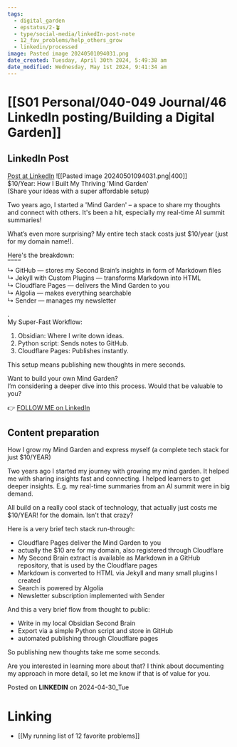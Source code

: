```yaml
---
tags:
  - digital_garden
  - epstatus/2-🪴
  - type/social-media/linkedIn-post-note
  - 12_fav_problems/help_others_grow
  - linkedin/processed
image: Pasted image 20240501094031.png
date_created: Tuesday, April 30th 2024, 5:49:38 am
date_modified: Wednesday, May 1st 2024, 9:41:34 am
---
```

# [[S01 Personal/040-049 Journal/46 LinkedIn posting/Building a Digital Garden]]
## LinkedIn Post
[Post at LinkedIn](https://www.linkedin.com/posts/sebastiankamilli_10year-how-i-built-my-thriving-mind-garden-activity-7190968148601286656-EeUH?utm_source=share&utm_medium=member_desktop)
![[Pasted image 20240501094031.png|400]]  
$10/Year: How I Built My Thriving 'Mind Garden'  
(Share your ideas with a super affordable setup)  
  
Two years ago, I started a 'Mind Garden' – a space to share my thoughts and connect with others. It's been a hit, especially my real-time AI summit summaries!  
  
What’s even more surprising? My entire tech stack costs just $10/year (just for my domain name!).  
  
Here's the breakdown:  
‾‾‾‾  
↳ GitHub — stores my Second Brain’s insights in form of Markdown files  
↳ Jekyll with Custom Plugins — transforms Markdown into HTML  
↳ Cloudflare Pages — delivers the Mind Garden to you  
↳ Algolia — makes everything searchable  
↳ Sender — manages my newsletter  
  
.  
My Super-Fast Workflow:  
1) Obsidian: Where I write down ideas.  
2) Python script: Sends notes to GitHub.  
3) Cloudflare Pages: Publishes instantly.  
  
This setup means publishing new thoughts in mere seconds.  
  
Want to build your own Mind Garden?  
I’m considering a deeper dive into this process. Would that be valuable to you?

👉 [FOLLOW ME on LinkedIn](https://www.linkedin.com/comm/mynetwork/discovery-see-all?usecase=PEOPLE_FOLLOWS&followMember=sebastiankamilli)

## Content preparation
How I grow my Mind Garden and express myself
(a complete tech stack for just $10/YEAR)

Two years ago I started my journey with growing my mind garden. It helped me with sharing insights fast and connecting. I helped learners to get deeper insights. E.g. my real-time summaries from an AI summit were in big demand. 

All build on a really cool stack of technology, that actually just costs me $10/YEAR! for the domain. Isn't that crazy?

Here is a very brief tech stack run-through:
+ Cloudflare Pages deliver the Mind Garden to you
+ actually the $10 are for my domain, also registered through Cloudflare
+ My Second Brain extract is available as Markdown in a GitHub repository, that is used by the Cloudflare pages
+ Markdown is converted to HTML via Jekyll and many small plugins I created
+ Search is powered by Algolia
+ Newsletter subscription implemented with Sender

And this a very brief flow from thought to public:
+ Write in my local Obsidian Second Brain
+ Export via a simple Python script and store in GitHub
+ automated publishing through Cloudflare pages

So publishing new thoughts take me some seconds. 

Are you interested in learning more about that? I think about documenting my approach in more detail, so let me know if that is of value for you.

Posted on **LINKEDIN** on 2024-04-30_Tue
# Linking
+ [[My running list of 12 favorite problems]]